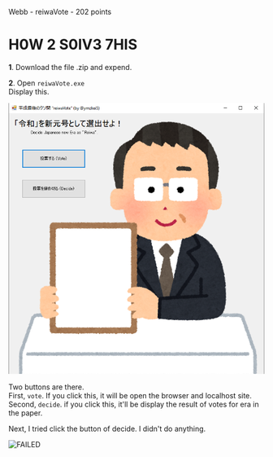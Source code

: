 Webb - reiwaVote - 202 points

# H0W 2 S0lV3 7HIS

**1**\. Download the file .zip and expend.

**2**\. Open `reiwaVote.exe`  
Display this.

![](https://github.com/JPNYKW/SECCON-Reiwa-CTF/blob/master/image/reiwaVoteExe.PNG)

Two buttons are there.  
First, `vote`. If you click this, it will be open the browser and localhost site.  
Second, `decide`. if you click this, it'll be display the result of votes for era in the paper.  

Next, I tried click the button of decide.
I didn't do anything.

![FAILED]()
